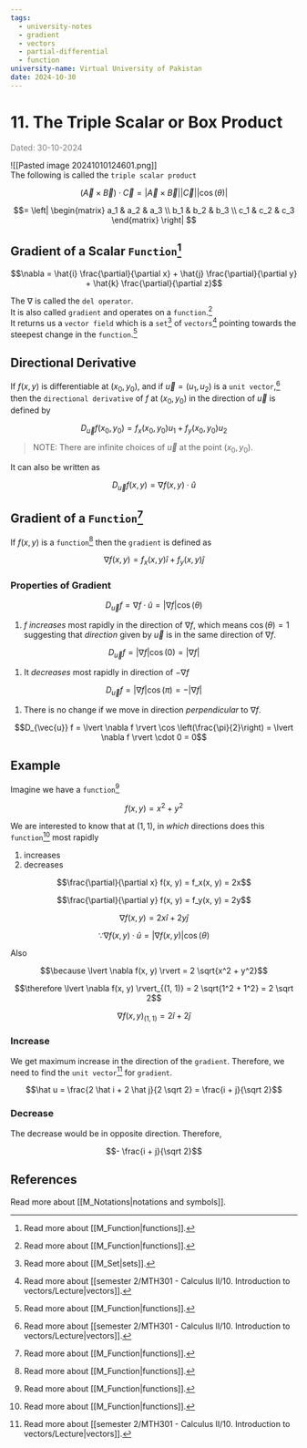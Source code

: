 ```yaml
---
tags:
  - university-notes
  - gradient
  - vectors
  - partial-differential
  - function
university-name: Virtual University of Pakistan
date: 2024-10-30
---
```


# 11. The Triple Scalar or Box Product

<span style="color: gray;">Dated: 30-10-2024</span>


![[Pasted image 20241010124601.png]]  
The following is called the `triple scalar product`  

$$(\vec{A} \times \vec{B}) \cdot \vec{C} = \lvert \vec{A} \times \vec{B} \rvert \lvert \vec{C} \rvert \lvert \cos(\theta) \rvert$$

$$= 
\left|
\begin{matrix}
a_1 & a_2 & a_3 \\
b_1 & b_2 & b_3 \\
c_1 & c_2 & c_3 
\end{matrix}
\right|
$$

## Gradient of a Scalar `Function`[^1]

$$\nabla = \hat{i} \frac{\partial}{\partial x} + \hat{j} \frac{\partial}{\partial y} + \hat{k} \frac{\partial}{\partial z}$$

The $\nabla$ is called the `del operator`.  
It is also called `gradient` and operates on a `function`.[^1]  
It returns us a `vector field` which is a `set`[^2] of `vectors`[^3] pointing towards the steepest change in the `function`.[^1]

## Directional Derivative

If $f(x, y)$ is differentiable at $(x_0, y_0)$, and if $\vec{u} = (u_1, u_2)$ is a `unit vector`,[^3] then the `directional derivative` of $f$ at $(x_0, y_0)$ in the direction of $\vec{u}$ is defined by  

$$D_{\vec{u}} f(x_0, y_0) = f_x(x_0, y_0) u_1 + f_y(x_0, y_0) u_2$$

> NOTE: There are infinite choices of $\vec{u}$ at the point $(x_0, y_0)$.

It can also be written as  

$$D_{\vec{u}} f(x, y) = \nabla f(x, y) \cdot \hat{u}$$

## Gradient of a `Function`[^1]

If $f(x, y)$ is a `function`[^1] then the `gradient` is defined as  

$$\nabla f(x, y) = f_x(x, y) \hat{i} + f_y(x, y) \hat{j}$$

### Properties of Gradient

$$D_{\vec{u}} f = \nabla f \cdot \hat{u} = \lvert \nabla f \rvert \cos (\theta)$$

1. $f$ _increases_ most rapidly in the direction of $\nabla f$, which means $\cos(\theta) = 1$ suggesting that _direction_ given by $\vec{u}$ is in the same direction of $\nabla f$.  

$$D_{\vec{u}} f = \lvert \nabla f \rvert \cos (0) = \lvert \nabla f \rvert$$

1. It _decreases_ most rapidly in direction of $- \nabla f$  

$$D_{\vec{u}} f = \lvert \nabla f \rvert \cos (\pi) = - \lvert \nabla f \rvert$$

1. There is no change if we move in direction _perpendicular_ to $\nabla f$.  

$$D_{\vec{u}} f = \lvert \nabla f \rvert \cos \left(\frac{\pi}{2}\right) = \lvert \nabla f \rvert \cdot 0 = 0$$

## Example

Imagine we have a `function`[^1]  

$$f(x, y) = x^2 + y^2$$

We are interested to know that at $(1, 1)$, in _which_ directions does this `function`[^1] most rapidly

1. increases
2. decreases

$$\frac{\partial}{\partial x} f(x, y) = f_x(x, y) = 2x$$

$$\frac{\partial}{\partial y} f(x, y) = f_y(x, y) = 2y$$

$$\nabla f(x, y) = 2x \hat i + 2y \hat j$$

$$\because \nabla f(x, y) \cdot \hat u = \lvert \nabla f(x, y) \rvert \cos(\theta)$$

Also

$$\because \lvert \nabla f(x, y) \rvert = 2 \sqrt{x^2 + y^2}$$

$$\therefore \lvert \nabla f(x, y) \rvert_{(1, 1)} = 2 \sqrt{1^2 + 1^2} = 2 \sqrt 2$$

$$\nabla f(x, y)_{(1, 1)} = 2 \hat i + 2 \hat j$$

### Increase

We get maximum increase in the direction of the `gradient`. Therefore, we need to find the `unit vector`[^3] for `gradient`.  

$$\hat u = \frac{2 \hat i + 2 \hat j}{2 \sqrt 2} = \frac{i + j}{\sqrt 2}$$

### Decrease

The decrease would be in opposite direction. Therefore,  

$$- \frac{i + j}{\sqrt 2}$$

## References

Read more about [[M_Notations|notations and symbols]].

[^1]: Read more about [[M_Function|functions]].
[^2]: Read more about [[M_Set|sets]].
[^3]: Read more about [[semester 2/MTH301 - Calculus II/10. Introduction to vectors/Lecture|vectors]].